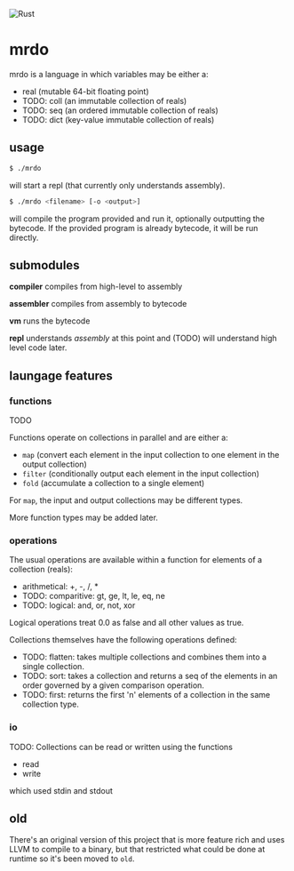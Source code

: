 ![Rust](https://github.com/dominichamon/mrdo/workflows/Rust/badge.svg)

# mrdo
mrdo is a language in which variables may be either a:

* real (mutable 64-bit floating point)
* TODO: coll (an immutable collection of reals)
* TODO: seq (an ordered immutable collection of reals)
* TODO: dict (key-value immutable collection of reals)

## usage
```bash
$ ./mrdo
```

will start a repl (that currently only understands assembly).

```bash
$ ./mrdo <filename> [-o <output>]
```

will compile the program provided and run it, optionally outputting the
bytecode. If the provided program is already bytecode, it will be run directly.

## submodules
**compiler** compiles from high-level to assembly

**assembler** compiles from assembly to bytecode

**vm** runs the bytecode

**repl** understands _assembly_ at this point and (TODO) will understand high
level code later.

## laungage features

### functions

TODO

Functions operate on collections in parallel and are either a:

* `map` (convert each element in the input collection to one element in the
  output collection)
* `filter` (conditionally output each element in the input collection)
* `fold` (accumulate a collection to a single element)

For `map`, the input and output collections may be different types.

More function types may be added later.

### operations
The usual operations are available within a function for elements of a
collection (reals):

* arithmetical: +, -, /, *
* TODO: comparitive: gt, ge, lt, le, eq, ne
* TODO: logical: and, or, not, xor

Logical operations treat 0.0 as false and all other values as true.

Collections themselves have the following operations defined:

* TODO: flatten: takes multiple collections and combines them into a single
collection.
* TODO: sort: takes a collection and returns a seq of the elements in an order
governed by a given comparison operation.
* TODO: first: returns the first 'n' elements of a collection in the same collection
type.

### io
TODO:
Collections can be read or written using the functions

* read
* write

which used stdin and stdout

old
--
There's an original version of this project that is more feature rich and uses
LLVM to compile to a binary, but that restricted what could be done at runtime
so it's been moved to `old`.
